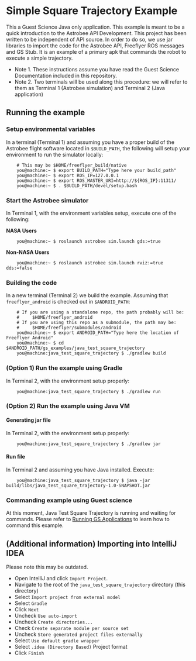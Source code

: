 # Simple Square Trajectory Example

This a Guest Science Java only application. This example is meant to be a quick
introduction to the Astrobee API Development. This project has been written to
be independent of API source. In order to do so, we use jar libraries to import
the code for the Astrobee API, Freeflyer ROS messages and GS Stub. It is an
example of a primary apk that commands the robot to execute a simple trajectory.

* Note 1. These instructions assume you have read the Guest Science
  Documentation included in this repository.
* Note 2. Two terminals will be used along this procedure: we will refer to them
  as Terminal 1 (Astrobee simulation) and Terminal 2 (Java application)

## Running the example

### Setup environmental variables

In a terminal (Terminal 1) and assuming you have a proper build of the Astrobee
flight software located in `$BUILD_PATH`, the following will setup your
environment to run the simulator locally:

```shell
    # This may be $HOME/freeflyer_build/native
    you@machine:~ $ export BUILD_PATH="Type here your build_path"
    you@machine:~ $ export ROS_IP=127.0.0.1
    you@machine:~ $ export ROS_MASTER_URI=http://${ROS_IP}:11311/
    you@machine:~ $ . $BUILD_PATH/devel/setup.bash
```

### Start the Astrobee simulator

In Terminal 1, with the environment variables setup, execute one of the
following:

**NASA Users**
```shell
    you@machine:~ $ roslaunch astrobee sim.launch gds:=true
```

**Non-NASA Users**
```shell
    you@machine:~ $ roslaunch astrobee sim.launch rviz:=true dds:=false
```

### Building the code

In a new terminal (Terminal 2) we build the example. Assuming that
`freeflyer_android` is checked out in `$ANDROID_PATH`:

```shell
    # If you are using a standalone repo, the path probably will be:
    #     $HOME/freeflyer_android
    # If you are using this repo as a submodule, the path may be:
    #     $HOME/freeflyer/submodules/android
    you@machine:~ $ export ANDROID_PATH="Type here the location of Freeflyer Android"
    you@machine:~ $ cd $ANDROID_PATH/gs_examples/java_test_square_trajectory
    you@machine:java_test_square_trajectory $ ./gradlew build
```

### (Option 1) Run the example using Gradle

In Terminal 2, with the environment setup properly:

```shell
    you@machine:java_test_square_trajectory $ ./gradlew run
```

### (Option 2) Run the example using Java VM

#### Generating jar file

In Terminal 2, with the environment setup properly:

```shell
    you@machine:java_test_square_trajectory $ ./gradlew jar
```

#### Run file

In Terminal 2 and assuming you have Java installed. Execute:

```shell
    you@machine:java_test_square_trajectory $ java -jar build/libs/java_test_square_trajectory-1.0-SNAPSHOT.jar
```

### Commanding example using Guest science

At this moment, Java Test Square Trajectory is running and waiting for commands.
Please refer to [Running GS Applications](../../running_gs_app.md) to learn how
to command this example.

## (Additional information) Importing into IntelliJ IDEA

Please note this may be outdated.

 * Open IntelliJ and click `Import Project`.
 * Navigate to the root of the `java_test_square_trajectory` directory (this directory)
 * Select `Import project from external model`
 * Select `Gradle`
 * Click `Next`
 * Uncheck `Use auto-import`
 * Uncheck `Create directories...`
 * Check `Create separate module per source set`
 * Uncheck `Store generated project files externally`
 * Select `Use default gradle wrapper`
 * Select `.idea (Directory Based)` Project format
 * Click `Finish`
